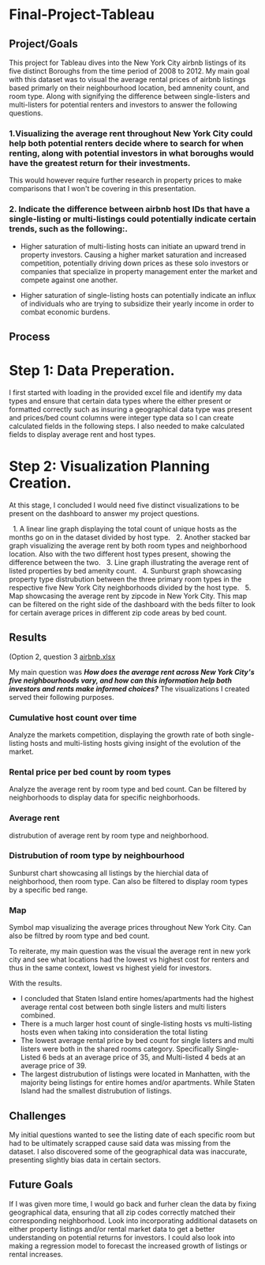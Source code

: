 # Final-Project-Tableau

## Project/Goals
This project for Tableau dives into the New York City airbnb listings of its five distinct Boroughs from the time period of 2008 to 2012. My main goal with this dataset was to visual the average rental prices of airbnb listings based primarly on their neighbourhood location, bed amnenity count, and room type. Along with 
signifying the difference between single-listers and multi-listers for potential renters and investors to answer the following questions.

### 1.Visualizing the average rent throughout New York City could help both potential renters decide where to search for when renting, along with potential investors in what boroughs would have the greatest return for their investments. 
This would however require further research in property prices to make comparisons that I won't be covering in this presentation.

### 2. Indicate the difference between airbnb host IDs that have a single-listing or multi-listings could potentially indicate certain trends, such as the following:.

- Higher saturation of multi-listing hosts can initiate an upward trend in property investors. Causing a higher market saturation and increased competition, potentially driving down prices as these solo investors or companies that specialize in property management enter the market and compete against one another.

- Higher saturation of single-listing hosts can potentially indicate an influx of individuals who are trying to subsidize their yearly income in order to combat economic burdens.
 



## Process
# Step 1: Data Preperation.

I first started with loading in the provided excel file and identify my data types and ensure that certain data types where the either present or formatted correctly such as insuring a geographical data type was present and prices/bed count columns were integer type data so I can create calculated fields in the following steps.
I also needed to make calculated fields to display average rent and host types.

# Step 2: Visualization Planning Creation.

At this stage, I concluded I would need five distinct visualizations to be present on the dashboard to answer my project questions.

  1. A linear line graph displaying the total count of unique hosts as the months go on in the dataset divided by host type.
  2. Another stacked bar graph visualizing the average rent by both room types and neighborhood location. Also with the two different host types present, showing the difference between the two.
  3. Line graph illustrating the average rent of listed properties by bed amenity count.
  4. Sunburst graph showcasing property type distrubution between the three primary room types in the respective five New York City neighborhoods divided by the host type.
  5. Map showcasing the average rent by zipcode in New York City. This map can be filtered on the right side of the dashboard with the beds filter to look for certain average prices in different zip code areas by bed count.

## Results
(Option 2, question 3 [airbnb.xlsx](https://docs.google.com/spreadsheets/d/1BJWyZpZrrRUla_EQ6Pnusy0KH31UMGf2/edit?gid=180839496#gid=180839496) 

My main question was 
***How does the average rent across New York City's five neighbourhoods vary, and how can this information help both investors and rents make informed choices?***
The visualizations I created served their following purposes.

### Cumulative host count over time
Analyze the markets competition, displaying the growth rate of both single-listing hosts and multi-listing hosts giving insight of the evolution of the market.

### Rental price per bed count by room types
Analyze the average rent by room type and bed count. Can be filtered by neighborhoods to display data for specific neighborhoods.

### Average rent 
distrubution of average rent by room type and neighborhood.

### Distrubution of room type by neighbourhood
Sunburst chart showcasing all listings by the hierchial data of neighborhood, then room type. Can also be filtered to display room types by a specific bed range.

### Map 
Symbol map visualizing the average prices throughout New York City. Can also be filtred by room type and bed count.


To reiterate, my main question was the visual the average rent in new york city and see what locations had the lowest vs highest cost for renters and thus in the same context, lowest vs highest yield for investors.

With the results.
- I concluded that Staten Island entire homes/apartments had the highest average rental cost between both single listers and multi listers combined.
- There is a much larger host count of single-listing hosts vs multi-listing hosts even when taking into consideration the total listing
- The lowest average rental price by bed count for single listers and multi listers were both in the shared rooms category. Specifically Single-Listed 6 beds at an average price of 35, and Multi-listed 4 beds at an average price of 39.
- The largest distrubution of listings were located in Manhatten, with the majority being listings for entire homes and/or apartments. While Staten Island had the smallest distrubution of listings.

## Challenges 
My initial questions wanted to see the listing date of each specific room but had to be ultimately scrapped cause said data was missing from the dataset.
I also discovered some of the geographical data was inaccurate, presenting slightly bias data in certain sectors.


## Future Goals
If I was given more time, I would go back and furher clean the data by fixing geographical data, ensuring that all zip codes correctly matched their corresponding neighborhood. Look into incorporating additional datasets on either property listings and/or rental market data to get a better understanding on potential 
returns for investors.
I could also look into making a regression model to forecast the increased growth of listings or rental increases.

